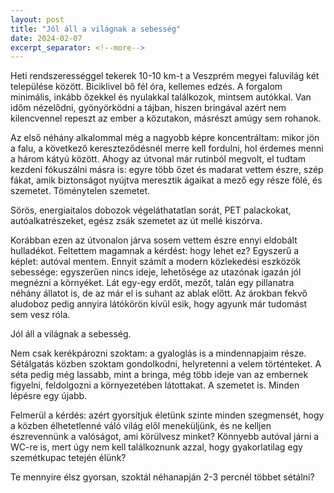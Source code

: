 ```yaml
---
layout: post
title: "Jól áll a világnak a sebesség"
date: 2024-02-07
excerpt_separator: <!--more-->
---
```


Heti rendszerességgel tekerek 10-10 km-t a Veszprém megyei faluvilág két települése között. Biciklivel bő fél óra, kellemes edzés. A forgalom minimális, inkább őzekkel és nyulakkal találkozok, mintsem autókkal. Van időm nézelődni, gyönyörködni a tájban, hiszen bringával azért nem kilencvennel repeszt az ember a közutakon, másrészt amúgy sem rohanok.

Az első néhány alkalommal még a nagyobb képre koncentráltam: mikor jön a falu, a következő kereszteződésnél merre kell fordulni, hol érdemes menni a három kátyú között. Ahogy az útvonal már rutinból megvolt, el tudtam kezdeni fókuszálni másra is: egyre több őzet és madarat vettem észre, szép fákat, amik biztonságot nyújtva meresztik ágaikat a mező egy része fölé, és szemetet. Töménytelen
szemetet.<!--more-->

Sörös, energiaitalos dobozok végeláthatatlan sorát, PET palackokat, autóalkatrészeket, egész zsák szemetet az út mellé kiszórva.

Korábban ezen az útvonalon járva sosem vettem észre ennyi eldobált hulladékot. Feltettem magamnak a kérdést: hogy lehet ez? Egyszerű a képlet: autóval mentem. Ennyit számít a modern közlekedési eszközök sebessége: egyszerűen nincs ideje, lehetősége az utazónak igazán jól megnézni a környéket. Lát egy-egy erdőt, mezőt, talán egy pillanatra néhány állatot is, de az már el is suhant az ablak előtt.
Az árokban fekvő aludoboz pedig annyira látókörön kívül esik, hogy agyunk már tudomást sem vesz róla.

Jól áll a világnak a sebesség.

Nem csak kerékpározni szoktam: a gyaloglás is a mindennapjaim része. Sétálgatás közben szoktam gondolkodni, helyretenni a velem történteket. A séta pedig még lassabb, mint a bringa, még több ideje van az embernek figyelni, feldolgozni a környezetében látottakat. A szemetet is. Minden lépésre egy újabb.

Felmerül a kérdés: azért gyorsítjuk életünk szinte minden szegmensét, hogy a közben élhetetlenné váló világ elől meneküljünk, és ne kelljen észrevennünk a valóságot, ami körülvesz minket? Könnyebb autóval járni a WC-re is, mert úgy nem kell találkoznunk azzal, hogy gyakorlatilag egy szemétkupac tetején élünk?

Te mennyire élsz gyorsan, szoktál néhanapján 2-3 percnél többet sétálni? 
